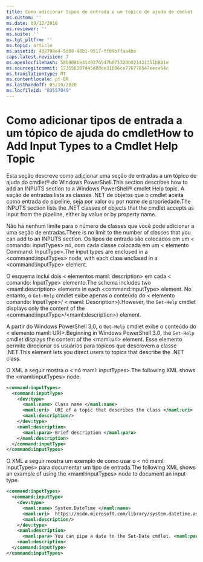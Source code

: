 ```yaml
---
title: Como adicionar tipos de entrada a um tópico de ajuda de cmdlet | Microsoft Docs
ms.custom: ''
ms.date: 09/12/2016
ms.reviewer: ''
ms.suite: ''
ms.tgt_pltfrm: ''
ms.topic: article
ms.assetid: 432798e4-5d69-46b1-9517-ff09bffaa4be
caps.latest.revision: 7
ms.openlocfilehash: 58b908be3149376547b075320b021421351b881e
ms.sourcegitcommit: 173556307d45d88de31086ce776770547eece64c
ms.translationtype: MT
ms.contentlocale: pt-BR
ms.lasthandoff: 05/19/2020
ms.locfileid: "83557049"
---
```

# <a name="how-to-add-input-types-to-a-cmdlet-help-topic"></a><span data-ttu-id="69036-102">Como adicionar tipos de entrada a um tópico de ajuda do cmdlet</span><span class="sxs-lookup"><span data-stu-id="69036-102">How to Add Input Types to a Cmdlet Help Topic</span></span>

<span data-ttu-id="69036-103">Esta seção descreve como adicionar uma seção de entradas a um tópico de ajuda do cmdlet® do Windows PowerShell.</span><span class="sxs-lookup"><span data-stu-id="69036-103">This section describes how to add an INPUTS section to a Windows PowerShell® cmdlet Help topic.</span></span> <span data-ttu-id="69036-104">A seção de entradas lista as classes .NET de objetos que o cmdlet aceita como entrada do pipeline, seja por valor ou por nome de propriedade.</span><span class="sxs-lookup"><span data-stu-id="69036-104">The INPUTS section lists the .NET classes of objects that the cmdlet accepts as input from the pipeline, either by value or by property name.</span></span>

<span data-ttu-id="69036-105">Não há nenhum limite para o número de classes que você pode adicionar a uma seção de entradas.</span><span class="sxs-lookup"><span data-stu-id="69036-105">There is no limit to the number of classes that you can add to an INPUTS section.</span></span> <span data-ttu-id="69036-106">Os tipos de entrada são colocados em um \< comando: inputTypes> nó, com cada classe colocada em um \< elemento Command: InputType>.</span><span class="sxs-lookup"><span data-stu-id="69036-106">The input types are enclosed in a \<command:inputTypes> node, with each class enclosed in a  \<command:inputType> element.</span></span>

<span data-ttu-id="69036-107">O esquema inclui dois \< elementos maml: description> em cada \< comando: InputType> elemento.</span><span class="sxs-lookup"><span data-stu-id="69036-107">The schema includes two \<maml:description> elements in each \<command:inputType> element.</span></span> <span data-ttu-id="69036-108">No entanto, o `Get-Help` cmdlet exibe apenas o conteúdo do \< elemento comando: InputType>/ \< maml: Description>).</span><span class="sxs-lookup"><span data-stu-id="69036-108">However, the `Get-Help` cmdlet displays only the content of the \<command:inputType>/\<maml:description>) element.</span></span>

<span data-ttu-id="69036-109">A partir do Windows PowerShell 3,0, o `Get-Help` cmdlet exibe o conteúdo do \< elemento maml: URI>.</span><span class="sxs-lookup"><span data-stu-id="69036-109">Beginning in Windows PowerShell 3.0, the `Get-Help` cmdlet displays the content of the \<maml:uri> element.</span></span> <span data-ttu-id="69036-110">Esse elemento permite direcionar os usuários para tópicos que descrevem a classe .NET.</span><span class="sxs-lookup"><span data-stu-id="69036-110">This element lets you direct users to topics that describe the .NET class.</span></span>

<span data-ttu-id="69036-111">O XML a seguir mostra o \< nó maml: inputTypes>.</span><span class="sxs-lookup"><span data-stu-id="69036-111">The following XML shows the \<maml:inputTypes> node.</span></span>

```xml
<command:inputTypes>
  <command:inputType>
    <dev:type>
      <maml:name> Class name </maml:name>
      <maml:uri>  URI of a topic that describes the class </maml:uri>
      <maml:description/>
    </dev:type>
    <maml:description>
      <maml:para> Brief description </maml:para>
    </maml:description>
  </command:inputType>
</command:inputTypes>
```

<span data-ttu-id="69036-112">O XML a seguir mostra um exemplo de como usar o \< nó maml: inputTypes> para documentar um tipo de entrada.</span><span class="sxs-lookup"><span data-stu-id="69036-112">The following XML shows an example of using the \<maml:inputTypes> node to document an input type.</span></span>

```xml
<command:inputTypes>
  <command:inputType>
    <dev:type>
      <maml:name> System.DateTime </maml:name>
      <maml:uri>  https://msdn.microsoft.com/library/system.datetime.aspx </maml:uri>
      <maml:description/>
    </dev:type>
    <maml:description>
      <maml:para> You can pipe a date to the Set-Date cmdlet. <maml:para>
    <maml:description>
  </command:inputType>
</command:inputTypes>
```
